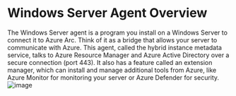 # Windows Server Agent Overview

The Windows Server agent is a program you install on a Windows Server to connect it to Azure Arc. Think of it as a bridge that allows your server to communicate with Azure. This agent, called the hybrid instance metadata service, talks to Azure Resource Manager and Azure Active Directory over a secure connection (port 443). It also has a feature called an extension manager, which can install and manage additional tools from Azure, like Azure Monitor for monitoring your server or Azure Defender for security. 
![image](https://github.com/user-attachments/assets/109282cf-9e05-481c-b054-5072d6c22bc1)

